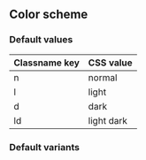 ## Color scheme


<!-- <values.colorScheme> -->
### Default values
|Classname key|CSS value |
|-------------|----------|
|n            |normal    |
|l            |light     |
|d            |dark      |
|ld           |light dark|

<!-- </values.colorScheme> -->


<!-- <variants.colorScheme> -->
### Default variants

<!-- </variants.colorScheme> -->
